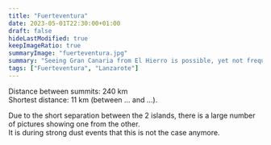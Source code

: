 ```yaml
---
title: "Fuerteventura"
date: 2023-05-01T22:30:00+01:00
draft: false
hideLastModified: true
keepImageRatio: true
summaryImage: "fuerteventura.jpg"
summary: "Seeing Gran Canaria from El Hierro is possible, yet not frequent."
tags: ["Fuerteventura", "Lanzarote"]
---
```



Distance between summits: 240 km    
Shortest distance: 11 km (between ... and ...).

Due to the short separation between the 2 islands, there is a large number of pictures showing one from the other.     
It is during strong dust events that this is not the case anymore. 


